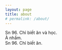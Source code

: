 ```yaml
---
layout: page
title: about
# permalink: /about/
---
```

Sn 96. Chỉ biết ăn và học.  
À nhầm.  
Sn 96. Chỉ biết ăn.
